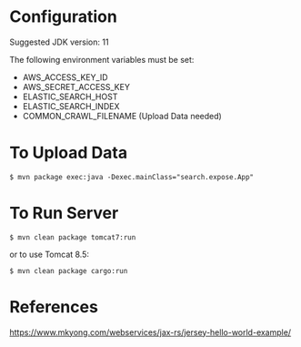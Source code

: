 Configuration
=============
Suggested JDK version: 11

The following environment variables must be set:
* AWS_ACCESS_KEY_ID
* AWS_SECRET_ACCESS_KEY
* ELASTIC_SEARCH_HOST
* ELASTIC_SEARCH_INDEX
* COMMON_CRAWL_FILENAME (Upload Data needed)


To Upload Data
==============
```
$ mvn package exec:java -Dexec.mainClass="search.expose.App"
```

To Run Server
=============
```
$ mvn clean package tomcat7:run
```
or to use Tomcat 8.5:
```
$ mvn clean package cargo:run
```

References
==========
https://www.mkyong.com/webservices/jax-rs/jersey-hello-world-example/
